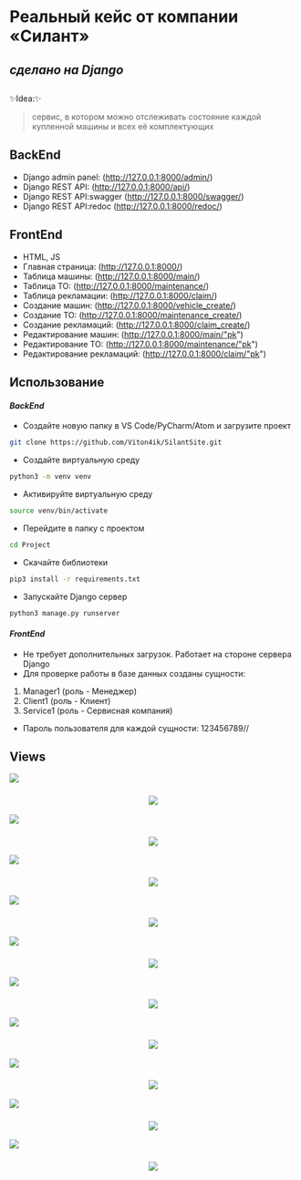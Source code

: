 # Реальный кейс от компании «Силант»

## _сделано на Django_

##
✨Idea:✨
> сервис, в котором можно отслеживать состояние каждой купленной машины и всех её комплектующих

## BackEnd

- Django admin panel: (http://127.0.0.1:8000/admin/) 
- Django REST API: (http://127.0.0.1:8000/api/)
- Django REST API:swagger (http://127.0.0.1:8000/swagger/)
- Django REST API:redoc (http://127.0.0.1:8000/redoc/)

## FrontEnd

- HTML, JS
- Главная страница: (http://127.0.0.1:8000/)
- Таблица машины: (http://127.0.0.1:8000/main/)
- Таблица ТО: (http://127.0.0.1:8000/maintenance/)
- Таблица рекламации: (http://127.0.0.1:8000/claim/)
- Создание машин: (http://127.0.0.1:8000/vehicle_create/)
- Создание ТО: (http://127.0.0.1:8000/maintenance_create/)
- Создание рекламаций: (http://127.0.0.1:8000/claim_create/)
- Редактирование машин: (http://127.0.0.1:8000/main/"pk")
- Редактирование ТО: (http://127.0.0.1:8000/maintenance/"pk")
- Редактирование рекламаций: (http://127.0.0.1:8000/claim/"pk")


## Использование
#### _BackEnd_

- Создайте новую папку в VS Code/PyCharm/Atom и загрузите проект

```sh
git clone https://github.com/Viton4ik/SilantSite.git

```
- Создайте виртуальную среду

```sh
python3 -m venv venv
```
- Активируйте виртуальную среду

```sh
source venv/bin/activate
```
- Перейдите в папку с проектом
```sh
cd Project
```
- Скачайте библиотеки

```sh
pip3 install -r requirements.txt
```
- Запускайте Django сервер

```sh
python3 manage.py runserver
```
#### _FrontEnd_

- Не требует дополнительных загрузок. Работает на стороне сервера Django
- Для проверке работы в базе данных созданы сущности: 
1. Manager1 (роль - Менеджер)
2. Client1 (роль - Клиент)
3. Service1 (роль - Сервисная компания)
- Пароль пользователя для каждой сущности: 123456789//


## Views

<img src="https://img.shields.io/static/v1?label=1&message=localhost&color=9cf"/>
<h3 align="center"><img src="https://github.com/Viton4ik/SilantSite/blob/master/pic/localhost.png"/></h3> 

<img src="https://img.shields.io/static/v1?label=2&message=main&color=9cf"/>
<h3 align="center"><img src="https://github.com/Viton4ik/SilantSite/blob/master/pic/main.png"/></h3> 

<img src="https://img.shields.io/static/v1?label=3&message=maintenance&color=9cf"/>
<h3 align="center"><img src="https://github.com/Viton4ik/SilantSite/blob/master/pic/maintenance.png"/></h3> 

<img src="https://img.shields.io/static/v1?label=4&message=claim&color=9cf"/>
<h3 align="center"><img src="https://github.com/Viton4ik/SilantSite/blob/master/pic/claim.png"/></h3> 

<img src="https://img.shields.io/static/v1?label=5&message=edit_create&color=9cf"/>
<h3 align="center"><img src="https://github.com/Viton4ik/SilantSite/blob/master/pic/edit_create.png"/></h3> 

<img src="https://img.shields.io/static/v1?label=6&message=filters&color=9cf"/>
<h3 align="center"><img src="https://github.com/Viton4ik/SilantSite/blob/master/pic/filters.png"/></h3> 

<img src="https://img.shields.io/static/v1?label=7&message=dict&color=9cf"/>
<h3 align="center"><img src="https://github.com/Viton4ik/SilantSite/blob/master/pic/dict.png"/></h3>

<img src="https://img.shields.io/static/v1?label=8&message=api&color=9cf"/>
<h3 align="center"><img src="https://github.com/Viton4ik/SilantSite/blob/master/pic/api.png"/></h3>

<img src="https://img.shields.io/static/v1?label=9&message=redoc&color=9cf"/>
<h3 align="center"><img src="https://github.com/Viton4ik/SilantSite/blob/master/pic/redoc.png"/></h3>

<img src="https://img.shields.io/static/v1?label=10&message=swagger&color=9cf"/>
<h3 align="center"><img src="https://github.com/Viton4ik/SilantSite/blob/master/pic/swagger.png"/></h3>